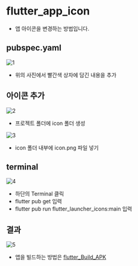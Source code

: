 # flutter_app_icon

- 앱 아이콘을 변경하는 방법입니다.

## pubspec.yaml

![1](https://user-images.githubusercontent.com/46275549/100293378-dea02780-2fc6-11eb-9f54-4aba19eb70a6.png)

- 위의 사진에서 빨간색 상자에 담긴 내용을 추가

## 아이콘 추가

![2](https://user-images.githubusercontent.com/46275549/100293381-dfd15480-2fc6-11eb-8bc8-e9d7d45d1d5d.png)

- 프로젝트 폴더에 icon 폴더 생성

![3](https://user-images.githubusercontent.com/46275549/100293383-dfd15480-2fc6-11eb-8fb4-c533789ebc60.png)

- icon 폴더 내부에 icon.png 파일 넣기

## terminal

![4](https://user-images.githubusercontent.com/46275549/100293522-5a9a6f80-2fc7-11eb-9db7-71a6b6275258.png)

- 하단의 Terminal 클릭
- flutter pub get 입력
- flutter pub run flutter_launcher_icons:main 입력

## 결과

![5](https://user-images.githubusercontent.com/46275549/100293385-e069eb00-2fc6-11eb-9d84-462526a5f4f3.png)

- 앱을 빌드하는 방법은 [flutter_Build_APK](https://github.com/OOGEE/Flutter/tree/master/flutter_Build_APK)